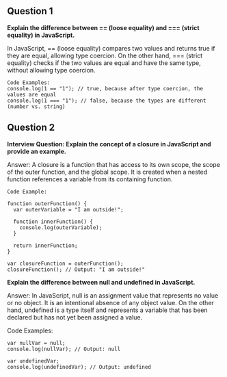 ## Question 1

**Explain the difference between == (loose equality) and === (strict equality) in JavaScript.**

In JavaScript, == (loose equality) compares two values and returns true if they are equal, allowing type coercion. On the other hand, === (strict equality) checks if the two values are equal and have the same type, without allowing type coercion.

```
Code Examples:
console.log(1 == "1"); // true, because after type coercion, the values are equal
console.log(1 === "1"); // false, because the types are different (number vs. string)
```

## Question 2
**Interview Question: Explain the concept of a closure in JavaScript and provide an example.**

Answer: A closure is a function that has access to its own scope, the scope of the outer function, and the global scope. It is created when a nested function references a variable from its containing function.
```
Code Example:

function outerFunction() {
  var outerVariable = "I am outside!";

  function innerFunction() {
    console.log(outerVariable);
  }

  return innerFunction;
}

var closureFunction = outerFunction();
closureFunction(); // Output: "I am outside!"
```

**Explain the difference between null and undefined in JavaScript.**

Answer: In JavaScript, null is an assignment value that represents no value or no object. It is an intentional absence of any object value. On the other hand, undefined is a type itself and represents a variable that has been declared but has not yet been assigned a value.

Code Examples:
```
var nullVar = null;
console.log(nullVar); // Output: null

var undefinedVar;
console.log(undefinedVar); // Output: undefined
```
